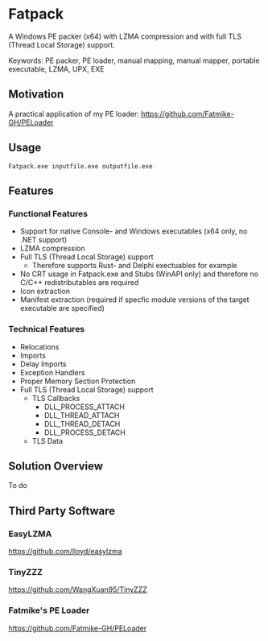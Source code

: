 # Fatpack  

A Windows PE packer (x64) with LZMA compression and with full TLS (Thread Local Storage) support.  

Keywords: PE packer, PE loader, manual mapping, manual mapper, portable executable, LZMA, UPX, EXE

## Motivation

A practical application of my PE loader: https://github.com/Fatmike-GH/PELoader  

## Usage

``Fatpack.exe inputfile.exe outputfile.exe``  

## Features

### Functional Features  

- Support for native Console- and Windows executables (x64 only, no .NET support)  
- LZMA compression  
- Full TLS (Thread Local Storage) support  
  - Therefore supports Rust- and Delphi exectuables for example  
- No CRT usage in Fatpack.exe and Stubs (WinAPI only) and therefore no C/C++ redistributables are required  
- Icon extraction
- Manifest extraction (required if specfic module versions of the target executable are specified)

### Technical Features  

- Relocations
- Imports
- Delay Imports
- Exception Handlers
- Proper Memory Section Protection
- Full TLS (Thread Local Storage) support
  - TLS Callbacks
    - DLL_PROCESS_ATTACH  
    - DLL_THREAD_ATTACH  
    - DLL_THREAD_DETACH  
    - DLL_PROCESS_DETACH  
  - TLS Data

## Solution Overview

To do

## Third Party Software  

### EasyLZMA  

https://github.com/lloyd/easylzma  

### TinyZZZ  

https://github.com/WangXuan95/TinyZZZ  

### Fatmike's PE Loader  

https://github.com/Fatmike-GH/PELoader




